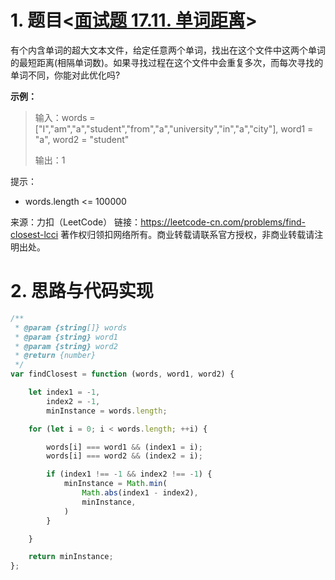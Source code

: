 # 1. 题目<[面试题 17.11. 单词距离](https://leetcode-cn.com/problems/find-closest-lcci/)>

有个内含单词的超大文本文件，给定任意两个单词，找出在这个文件中这两个单词的最短距离(相隔单词数)。如果寻找过程在这个文件中会重复多次，而每次寻找的单词不同，你能对此优化吗?

**示例：**

> 输入：words = ["I","am","a","student","from","a","university","in","a","city"], word1 = "a", word2 = "student"
>
> 输出：1

提示：

* words.length <= 100000

来源：力扣（LeetCode）
链接：https://leetcode-cn.com/problems/find-closest-lcci
著作权归领扣网络所有。商业转载请联系官方授权，非商业转载请注明出处。

# 2. 思路与代码实现

```javascript
/**
 * @param {string[]} words
 * @param {string} word1
 * @param {string} word2
 * @return {number}
 */
var findClosest = function (words, word1, word2) {

    let index1 = -1,
        index2 = -1,
        minInstance = words.length;

    for (let i = 0; i < words.length; ++i) {

        words[i] === word1 && (index1 = i);
        words[i] === word2 && (index2 = i);

        if (index1 !== -1 && index2 !== -1) {
            minInstance = Math.min(
                Math.abs(index1 - index2),
                minInstance,
            )
        }

    }

    return minInstance;
};
```
